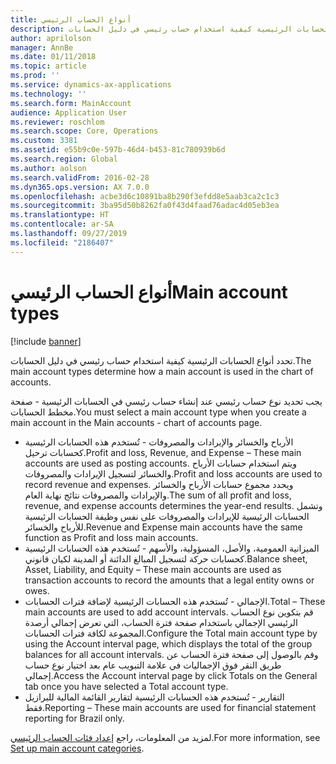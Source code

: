 ```yaml
---
title: أنواع الحساب الرئيسي
description: تحدد أنواع الحسابات الرئيسية كيفية استخدام حساب رئيسي في دليل الحسابات.
author: aprilolson
manager: AnnBe
ms.date: 01/11/2018
ms.topic: article
ms.prod: ''
ms.service: dynamics-ax-applications
ms.technology: ''
ms.search.form: MainAccount
audience: Application User
ms.reviewer: roschlom
ms.search.scope: Core, Operations
ms.custom: 3381
ms.assetid: e55b9c0e-597b-46d4-b453-81c780939b6d
ms.search.region: Global
ms.author: aolson
ms.search.validFrom: 2016-02-28
ms.dyn365.ops.version: AX 7.0.0
ms.openlocfilehash: acbe3d6c10891ba8b290f3efdd8e5aab3ca2c1c3
ms.sourcegitcommit: 3ba95d50b8262fa0f43d4faad76adac4d05eb3ea
ms.translationtype: HT
ms.contentlocale: ar-SA
ms.lasthandoff: 09/27/2019
ms.locfileid: "2186407"
---
```

# <a name="main-account-types"></a><span data-ttu-id="253f6-103">أنواع الحساب الرئيسي</span><span class="sxs-lookup"><span data-stu-id="253f6-103">Main account types</span></span>

[!include [banner](../includes/banner.md)]

<span data-ttu-id="253f6-104">تحدد أنواع الحسابات الرئيسية كيفية استخدام حساب رئيسي في دليل الحسابات.</span><span class="sxs-lookup"><span data-stu-id="253f6-104">The main account types determine how a main account is used in the chart of accounts.</span></span>

<span data-ttu-id="253f6-105">يجب تحديد نوع حساب رئيسي عند إنشاء حساب رئيسي في الحسابات الرئيسية - صفحة مخطط الحسابات.</span><span class="sxs-lookup"><span data-stu-id="253f6-105">You must select a main account type when you create a main account in the Main accounts - chart of accounts page.</span></span>
-   <span data-ttu-id="253f6-106">الأرباح والخسائر والإيرادات والمصروفات - تُستخدم هذه الحسابات الرئيسية كحسابات ترحيل.</span><span class="sxs-lookup"><span data-stu-id="253f6-106">Profit and loss, Revenue, and Expense – These main accounts are used as posting accounts.</span></span> <span data-ttu-id="253f6-107">ويتم استخدام حسابات الأرباح والخسائر لتسجيل الإيرادات والمصروفات.</span><span class="sxs-lookup"><span data-stu-id="253f6-107">Profit and loss accounts are used to record revenue and expenses.</span></span> <span data-ttu-id="253f6-108">ويحدد مجموع حسابات الأرباح والخسائر والإيرادات والمصروفات نتائج نهاية العام.</span><span class="sxs-lookup"><span data-stu-id="253f6-108">The sum of all profit and loss, revenue, and expense accounts determines the year-end results.</span></span> <span data-ttu-id="253f6-109">وتشمل الحسابات الرئيسية للإيرادات والمصروفات على نفس وظيفة الحسابات الرئيسية للأرباح والخسائر.</span><span class="sxs-lookup"><span data-stu-id="253f6-109">Revenue and Expense main accounts have the same function as Profit and loss main accounts.</span></span>
-   <span data-ttu-id="253f6-110">الميزانية العمومية، والأصل، المسؤولية، والأسهم - تُستخدم هذه الحسابات الرئيسية كحسابات حركة لتسجيل المبالغ الدائنة أو المدينة لكيان قانوني.</span><span class="sxs-lookup"><span data-stu-id="253f6-110">Balance sheet, Asset, Liability, and Equity – These main accounts are used as transaction accounts to record the amounts that a legal entity owns or owes.</span></span>
-   <span data-ttu-id="253f6-111">الإجمالي - تُستخدم هذه الحسابات الرئيسية لإضافة فترات الحسابات.</span><span class="sxs-lookup"><span data-stu-id="253f6-111">Total – These main accounts are used to add account intervals.</span></span> <span data-ttu-id="253f6-112">قم بتكوين نوع الحساب الرئيسي الإجمالي باستخدام صفحة فترة الحساب، التي تعرض إجمالي أرصدة المجموعة لكافة فترات الحسابات.</span><span class="sxs-lookup"><span data-stu-id="253f6-112">Configure the Total main account type by using the Account interval page, which displays the total of the group balances for all account intervals.</span></span> <span data-ttu-id="253f6-113">وقم بالوصول إلى صفحة فترة الحساب عن طريق النقر فوق الإجماليات في علامة التبويب عام بعد اختيار نوع حساب إجمالي.</span><span class="sxs-lookup"><span data-stu-id="253f6-113">Access the Account interval page by click Totals on the General tab once you have selected a Total account type.</span></span>
-   <span data-ttu-id="253f6-114">التقارير - تُستخدم هذه الحسابات الرئيسية لتقارير القائمة المالية للبرازيل فقط.</span><span class="sxs-lookup"><span data-stu-id="253f6-114">Reporting – These main accounts are used for financial statement reporting for Brazil only.</span></span>

<span data-ttu-id="253f6-115">لمزيد من المعلومات، راجع [إعداد فئات الحساب الرئيسي‬](tasks/set-up-main-account-categories.md).</span><span class="sxs-lookup"><span data-stu-id="253f6-115">For more information, see [Set up main account categories](tasks/set-up-main-account-categories.md).</span></span>



